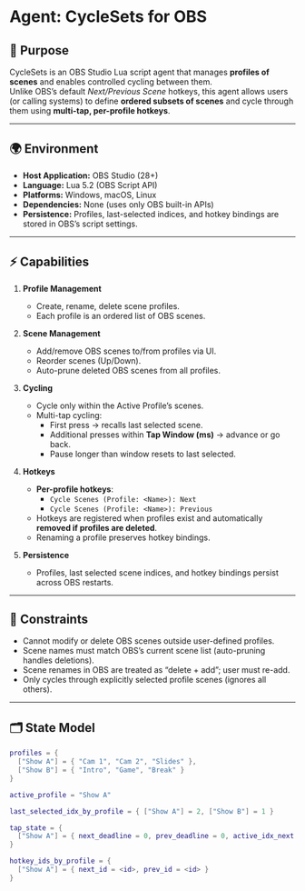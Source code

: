 # Agent: CycleSets for OBS

## 🧭 Purpose
CycleSets is an OBS Studio Lua script agent that manages **profiles of scenes** and enables controlled cycling between them.  
Unlike OBS’s default *Next/Previous Scene* hotkeys, this agent allows users (or calling systems) to define **ordered subsets of scenes** and cycle through them using **multi-tap, per-profile hotkeys**.

---

## 🌍 Environment
- **Host Application:** OBS Studio (28+)  
- **Language:** Lua 5.2 (OBS Script API)  
- **Platforms:** Windows, macOS, Linux  
- **Dependencies:** None (uses only OBS built-in APIs)  
- **Persistence:** Profiles, last-selected indices, and hotkey bindings are stored in OBS’s script settings.  

---

## ⚡ Capabilities
1. **Profile Management**
   - Create, rename, delete scene profiles.  
   - Each profile is an ordered list of OBS scenes.  

2. **Scene Management**
   - Add/remove OBS scenes to/from profiles via UI.  
   - Reorder scenes (Up/Down).  
   - Auto-prune deleted OBS scenes from all profiles.  

3. **Cycling**
   - Cycle only within the Active Profile’s scenes.  
   - Multi-tap cycling:
     - First press → recalls last selected scene.  
     - Additional presses within **Tap Window (ms)** → advance or go back.  
     - Pause longer than window resets to last selected.  

4. **Hotkeys**
   - **Per-profile hotkeys**:  
     - `Cycle Scenes (Profile: <Name>): Next`  
     - `Cycle Scenes (Profile: <Name>): Previous`  
   - Hotkeys are registered when profiles exist and automatically **removed if profiles are deleted**.  
   - Renaming a profile preserves hotkey bindings.  

5. **Persistence**
   - Profiles, last selected scene indices, and hotkey bindings persist across OBS restarts.  

---

## 🚦 Constraints
- Cannot modify or delete OBS scenes outside user-defined profiles.  
- Scene names must match OBS’s current scene list (auto-pruning handles deletions).  
- Scene renames in OBS are treated as “delete + add”; user must re-add.  
- Only cycles through explicitly selected profile scenes (ignores all others).  

---

## 🗂️ State Model
```lua
profiles = {
  ["Show A"] = { "Cam 1", "Cam 2", "Slides" },
  ["Show B"] = { "Intro", "Game", "Break" }
}

active_profile = "Show A"

last_selected_idx_by_profile = { ["Show A"] = 2, ["Show B"] = 1 }

tap_state = {
  ["Show A"] = { next_deadline = 0, prev_deadline = 0, active_idx_next = nil, active_idx_prev = nil }
}

hotkey_ids_by_profile = {
  ["Show A"] = { next_id = <id>, prev_id = <id> }
}